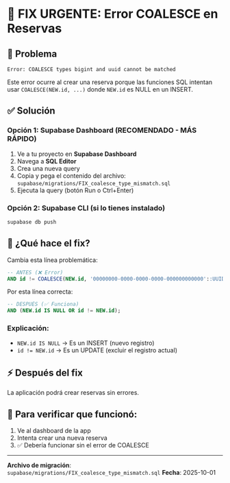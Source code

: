 # 🚨 FIX URGENTE: Error COALESCE en Reservas

## 🔴 Problema
```
Error: COALESCE types bigint and uuid cannot be matched
```

Este error ocurre al crear una reserva porque las funciones SQL intentan usar `COALESCE(NEW.id, ...)` donde `NEW.id` es NULL en un INSERT.

## ✅ Solución

### Opción 1: Supabase Dashboard (RECOMENDADO - MÁS RÁPIDO)

1. Ve a tu proyecto en **Supabase Dashboard**
2. Navega a **SQL Editor**
3. Crea una nueva query
4. Copia y pega el contenido del archivo: `supabase/migrations/FIX_coalesce_type_mismatch.sql`
5. Ejecuta la query (botón Run o Ctrl+Enter)

### Opción 2: Supabase CLI (si lo tienes instalado)

```bash
supabase db push
```

## 📝 ¿Qué hace el fix?

Cambia esta línea problemática:
```sql
-- ANTES (❌ Error)
AND id != COALESCE(NEW.id, '00000000-0000-0000-0000-000000000000'::UUID);
```

Por esta línea correcta:
```sql
-- DESPUÉS (✅ Funciona)
AND (NEW.id IS NULL OR id != NEW.id);
```

### Explicación:
- `NEW.id IS NULL` → Es un INSERT (nuevo registro)
- `id != NEW.id` → Es un UPDATE (excluir el registro actual)

## ⚡ Después del fix

La aplicación podrá crear reservas sin errores.

## 🧪 Para verificar que funcionó:

1. Ve al dashboard de la app
2. Intenta crear una nueva reserva
3. ✅ Debería funcionar sin el error de COALESCE

---

**Archivo de migración**: `supabase/migrations/FIX_coalesce_type_mismatch.sql`
**Fecha**: 2025-10-01
